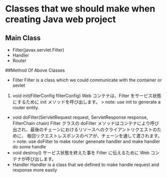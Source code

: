 # Classes that we should make when creating Java web project 
## Main Class
- Filter(javax.servlet.Filter)
- Handler
- Router

##Method Of Above Classes
- Filter
  Filter is a class which we could communicate with the container or sevlet
 
 1. void	init(FilterConfig filterConfig) 
          Web コンテナは、Filter をサービス状態にするために init メソッドを呼び出します。
          > note: use init to generate a router entity. 
    
  - void	doFilter(ServletRequest request, ServletResponse response, FilterChain chain) 
          Filter クラスの doFilter メソッドはコンテナにより呼び出され、最後のチェーンにおけるリソースへのクライアントリクエストのために、 毎回リクエストレスポンスのペアが、チェーンを通して渡されます。
          > note: use doFilter to make router genenate handler and make handler do some handle 
  - void	destroy() 
          サービス状態を終えた事を Filter に伝えるために Web コンテナが呼び出します。
- Handler
Handler is a class that we defined to make handle request and response more easily
      

